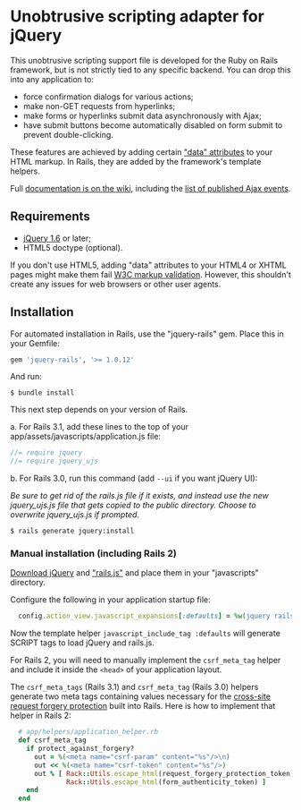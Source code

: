 Unobtrusive scripting adapter for jQuery
========================================

This unobtrusive scripting support file is developed for the Ruby on Rails framework, but is not strictly tied to any specific backend. You can drop this into any application to:

- force confirmation dialogs for various actions;
- make non-GET requests from hyperlinks;
- make forms or hyperlinks submit data asynchronously with Ajax;
- have submit buttons become automatically disabled on form submit to prevent double-clicking.

These features are achieved by adding certain ["data" attributes][data] to your HTML markup. In Rails, they are added by the framework's template helpers.

Full [documentation is on the wiki][wiki], including the [list of published Ajax events][events].

Requirements
------------

- [jQuery 1.6][jquery] or later;
- HTML5 doctype (optional).

If you don't use HTML5, adding "data" attributes to your HTML4 or XHTML pages might make them fail [W3C markup validation][validator]. However, this shouldn't create any issues for web browsers or other user agents.

Installation
------------

For automated installation in Rails, use the "jquery-rails" gem. Place this in your Gemfile:

```ruby
gem 'jquery-rails', '>= 1.0.12'
```

And run:

    $ bundle install

This next step depends on your version of Rails.

a. For Rails 3.1, add these lines to the top of your app/assets/javascripts/application.js file:

```javascript
//= require jquery
//= require jquery_ujs
```

b. For Rails 3.0, run this command (add `--ui` if you want jQuery UI):

*Be sure to get rid of the rails.js file if it exists, and instead use
the new jquery_ujs.js file that gets copied to the public directory.
Choose to overwrite jquery_ujs.js if prompted.*

    $ rails generate jquery:install


### Manual installation (including Rails 2)

[Download jQuery][jquery] and ["rails.js"][adapter] and place them in your "javascripts" directory.

Configure the following in your application startup file:

```ruby
  config.action_view.javascript_expansions[:defaults] = %w(jquery rails)
```

Now the template helper `javascript_include_tag :defaults` will generate SCRIPT tags to load jQuery and rails.js.

For Rails 2, you will need to manually implement the `csrf_meta_tag` helper and include it inside the `<head>` of your application layout.

The `csrf_meta_tags` (Rails 3.1) and `csrf_meta_tag` (Rails 3.0) helpers generate two meta tags containing values necessary for the [cross-site request forgery protection][csrf] built into Rails. Here is how to implement that helper in Rails 2:

```ruby
  # app/helpers/application_helper.rb
  def csrf_meta_tag
    if protect_against_forgery?
      out = %(<meta name="csrf-param" content="%s"/>\n)
      out << %(<meta name="csrf-token" content="%s"/>)
      out % [ Rack::Utils.escape_html(request_forgery_protection_token),
              Rack::Utils.escape_html(form_authenticity_token) ]
    end
  end
```

[data]: http://dev.w3.org/html5/spec/elements.html#embedding-custom-non-visible-data-with-the-data-attributes "Embedding custom non-visible data with the data-* attributes"
[wiki]: https://github.com/rails/jquery-ujs/wiki
[events]: https://github.com/rails/jquery-ujs/wiki/ajax
[jquery]: http://docs.jquery.com/Downloading_jQuery
[validator]: http://validator.w3.org/
[csrf]: http://api.rubyonrails.org/classes/ActionController/RequestForgeryProtection.html
[adapter]: https://github.com/rails/jquery-ujs/raw/master/src/rails.js
